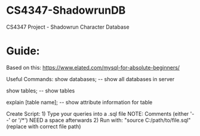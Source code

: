 # CS4347-ShadowrunDB
CS4347 Project - Shadowrun Character Database

# Guide:
Based on this: https://www.elated.com/mysql-for-absolute-beginners/

Useful Commands:
show databases; -- show all databases in server

show tables; -- show tables

explain [table name]; -- show attribute information for table

Create Script:
	1) Type your queries into a .sql file
	NOTE: Comments (either '--' or '/*') NEED a space afterwards
	2) Run with: "source C:/path/to/file.sql" (replace with correct file path)	
